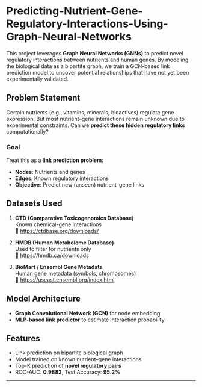 # Predicting-Nutrient-Gene-Regulatory-Interactions-Using-Graph-Neural-Networks


This project leverages **Graph Neural Networks (GNNs)** to predict novel regulatory interactions between nutrients and human genes. By modeling the biological data as a bipartite graph, we train a GCN-based link prediction model to uncover potential relationships that have not yet been experimentally validated.

## Problem Statement

Certain nutrients (e.g., vitamins, minerals, bioactives) regulate gene expression. But most nutrient–gene interactions remain unknown due to experimental constraints. Can we **predict these hidden regulatory links** computationally?

### Goal
Treat this as a **link prediction problem**:
- **Nodes**: Nutrients and genes
- **Edges**: Known regulatory interactions
- **Objective**: Predict new (unseen) nutrient–gene links


## Datasets Used

1. **CTD (Comparative Toxicogenomics Database)**  
   Known chemical-gene interactions  
   🔗 https://ctdbase.org/downloads/

2. **HMDB (Human Metabolome Database)**  
   Used to filter for nutrients only  
   🔗 https://hmdb.ca/downloads

3. **BioMart / Ensembl Gene Metadata**  
   Human gene metadata (symbols, chromosomes)  
   🔗 https://useast.ensembl.org/index.html


## Model Architecture

- **Graph Convolutional Network (GCN)** for node embedding
- **MLP-based link predictor** to estimate interaction probability


## Features

- Link prediction on bipartite biological graph
- Model trained on known nutrient–gene interactions
- Top-K prediction of **novel regulatory pairs**
- ROC-AUC: **0.9882**, Test Accuracy: **95.2%**

---

